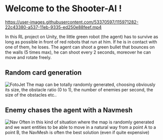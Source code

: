 # Welcome to the Shooter-AI !


https://user-images.githubusercontent.com/53370597/115971282-22c43380-a537-11eb-9335-ed250e88feef.mp4

In this RL project on Unity, the little green robot (the agent) has to survive as long as possible in front of red robots that run at him. If he is in contact with one of them, he loses. The agent can shoot a green bullet that bounces on the walls (5 times max), he can shoot every 2 seconds, moreover he can move and rotate freely.


 
## Random card generation
![FotoJet](https://user-images.githubusercontent.com/53370597/115955055-e9160d00-a4e3-11eb-8fb6-3fb8534ad366.jpg)
The map can be totally randomly generated, choosing obviously its size, the obstacle ratio (0 to 1), the number of enemies per second, the size of the obstacles etc..

## Enemy chases the agent with a Navmesh

![Nav](https://user-images.githubusercontent.com/53370597/115955179-9ee15b80-a4e4-11eb-9031-187e0668fb2b.PNG)
Often in this kind of situation where the map is randomly generated and we want entities to be able to move in a natural way from a point A to a point B, the NavMesh is often the best solution (even if quite expensive)




